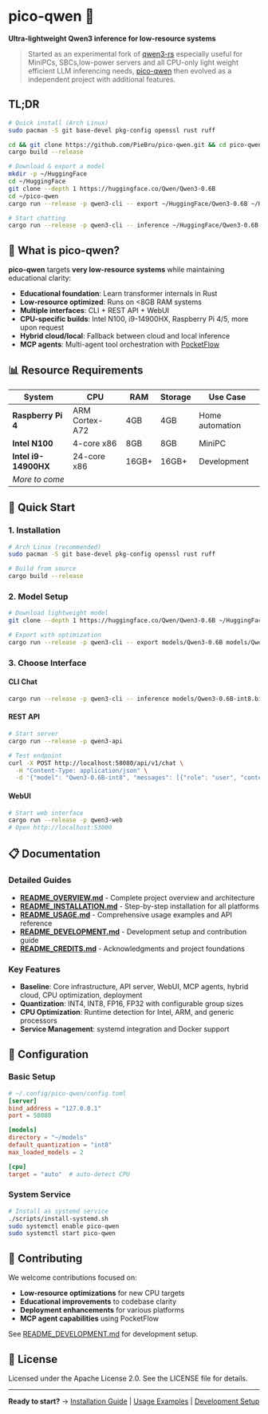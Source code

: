 # pico-qwen 🚀

**Ultra-lightweight Qwen3 inference for low-resource systems**

> Started as an experimental fork of [qwen3-rs](https://github.com/reinterpretcat/qwen3-rs) especially useful for MiniPCs, SBCs,low-power servers and all CPU-only light weight efficient LLM inferencing needs, [pico-qwen](https://github.com/PieBru/pico-qwen) then evolved as a independent project with additional features.

## TL;DR

```bash
# Quick install (Arch Linux)
sudo pacman -S git base-devel pkg-config openssl rust ruff

cd && git clone https://github.com/PieBru/pico-qwen.git && cd pico-qwen
cargo build --release

# Download & export a model
mkdir -p ~/HuggingFace
cd ~/HuggingFace
git clone --depth 1 https://huggingface.co/Qwen/Qwen3-0.6B
cd ~/pico-qwen
cargo run --release -p qwen3-cli -- export ~/HuggingFace/Qwen3-0.6B ~/HuggingFace/Qwen3-0.6B-int8.bin --group-size 64

# Start chatting
cargo run --release -p qwen3-cli -- inference ~/HuggingFace/Qwen3-0.6B-int8.bin --mode chat
```

## 🎯 What is pico-qwen?

**pico-qwen** targets **very low-resource systems** while maintaining educational clarity:

- **Educational foundation**: Learn transformer internals in Rust
- **Low-resource optimized**: Runs on <8GB RAM systems  
- **Multiple interfaces**: CLI + REST API + WebUI
- **CPU-specific builds**: Intel N100, i9-14900HX, Raspberry Pi 4/5, more upon request
- **Hybrid cloud/local**: Fallback between cloud and local inference
- **MCP agents**: Multi-agent tool orchestration with [PocketFlow](https://github.com/The-Pocket/PocketFlow-Rust)

## 📊 Resource Requirements

| System | CPU | RAM | Storage | Use Case |
|--------|-----|-----|---------|----------|
| **Raspberry Pi 4** | ARM Cortex-A72 | 4GB | 4GB | Home automation |
| **Intel N100** | 4-core x86 | 8GB | 8GB | MiniPC |
| **Intel i9-14900HX** | 24-core x86 | 16GB+ | 16GB+ | Development |
| _More to come_ | | | | |

## 🚀 Quick Start

### 1. Installation
```bash
# Arch Linux (recommended)
sudo pacman -S git base-devel pkg-config openssl rust ruff

# Build from source
cargo build --release
```

### 2. Model Setup
```bash
# Download lightweight model
git clone --depth 1 https://huggingface.co/Qwen/Qwen3-0.6B ~/HuggingFace/Qwen3-0.6B

# Export with optimization
cargo run --release -p qwen3-cli -- export models/Qwen3-0.6B models/Qwen3-0.6B-int8.bin --group-size 64
```

### 3. Choose Interface

#### CLI Chat
```bash
cargo run --release -p qwen3-cli -- inference models/Qwen3-0.6B-int8.bin --mode chat
```

#### REST API
```bash
# Start server
cargo run --release -p qwen3-api

# Test endpoint
curl -X POST http://localhost:58080/api/v1/chat \
  -H "Content-Type: application/json" \
  -d '{"model": "Qwen3-0.6B-int8", "messages": [{"role": "user", "content": "Hello"}]}'
```

#### WebUI
```bash
# Start web interface
cargo run --release -p qwen3-web
# Open http://localhost:53000
```

## 📋 Documentation

### Detailed Guides
- [**README_OVERVIEW.md**](README_OVERVIEW.md) - Complete project overview and architecture
- [**README_INSTALLATION.md**](README_INSTALLATION.md) - Step-by-step installation for all platforms
- [**README_USAGE.md**](README_USAGE.md) - Comprehensive usage examples and API reference
- [**README_DEVELOPMENT.md**](README_DEVELOPMENT.md) - Development setup and contribution guide
- [**README_CREDITS.md**](README_CREDITS.md) - Acknowledgments and project foundations

### Key Features
- **Baseline**: Core infrastructure, API server, WebUI, MCP agents, hybrid cloud, CPU optimization, deployment
- **Quantization**: INT4, INT8, FP16, FP32 with configurable group sizes
- **CPU Optimization**: Runtime detection for Intel, ARM, and generic processors
- **Service Management**: systemd integration and Docker support

## 🔧 Configuration

### Basic Setup
```toml
# ~/.config/pico-qwen/config.toml
[server]
bind_address = "127.0.0.1"
port = 58080

[models]
directory = "~/models"
default_quantization = "int8"
max_loaded_models = 2

[cpu]
target = "auto"  # auto-detect CPU
```

### System Service
```bash
# Install as systemd service
./scripts/install-systemd.sh
sudo systemctl enable pico-qwen
sudo systemctl start pico-qwen
```

## 🤝 Contributing

We welcome contributions focused on:
- **Low-resource optimizations** for new CPU targets
- **Educational improvements** to codebase clarity
- **Deployment enhancements** for various platforms
- **MCP agent capabilities** using PocketFlow

See [README_DEVELOPMENT.md](README_DEVELOPMENT.md) for development setup.

## 📄 License

Licensed under the Apache License 2.0. See the LICENSE file for details.

---

**Ready to start?** → [Installation Guide](README_INSTALLATION.md) | [Usage Examples](README_USAGE.md) | [Development Setup](README_DEVELOPMENT.md)
